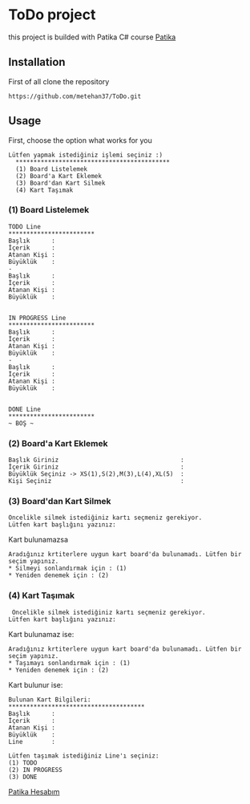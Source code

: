 # ToDo project
this project is builded with Patika C# course [Patika](https://www.patika.dev)

## Installation

First of all clone the repository
```
https://github.com/metehan37/ToDo.git
```

## Usage

First, choose the option what works for you
```
Lütfen yapmak istediğiniz işlemi seçiniz :) 
  *******************************************
  (1) Board Listelemek
  (2) Board'a Kart Eklemek
  (3) Board'dan Kart Silmek
  (4) Kart Taşımak
  ```
  ### (1) Board Listelemek
  ```
  TODO Line
 ************************
 Başlık      :
 İçerik      :
 Atanan Kişi :
 Büyüklük    :
 -
 Başlık      :
 İçerik      :
 Atanan Kişi :
 Büyüklük    :
 
 
 IN PROGRESS Line
 ************************
 Başlık      :
 İçerik      :
 Atanan Kişi :
 Büyüklük    :
 -
 Başlık      :
 İçerik      :
 Atanan Kişi :
 Büyüklük    :


 DONE Line
 ************************
 ~ BOŞ ~
  ```
  ### (2) Board'a Kart Eklemek
  ```
  Başlık Giriniz                                  : 
  İçerik Giriniz                                  :
  Büyüklük Seçiniz -> XS(1),S(2),M(3),L(4),XL(5)  :
  Kişi Seçiniz                                    : 
  ```
  ### (3) Board'dan Kart Silmek
  ```
  Öncelikle silmek istediğiniz kartı seçmeniz gerekiyor.
  Lütfen kart başlığını yazınız:  
  ```
  Kart bulunamazsa 
  ```
  Aradığınız krtiterlere uygun kart board'da bulunamadı. Lütfen bir seçim yapınız.
 * Silmeyi sonlandırmak için : (1)
 * Yeniden denemek için : (2)
  ```
  ### (4) Kart Taşımak
  ```
   Öncelikle silmek istediğiniz kartı seçmeniz gerekiyor.
 Lütfen kart başlığını yazınız:  
  ```
  Kart bulunamaz ise:
   ```
  Aradığınız krtiterlere uygun kart board'da bulunamadı. Lütfen bir seçim yapınız.
 * Taşımayı sonlandırmak için : (1)
 * Yeniden denemek için : (2)
  ```
  Kart bulunur ise:
  ```
  Bulunan Kart Bilgileri:
 **************************************
 Başlık      :
 İçerik      :
 Atanan Kişi :
 Büyüklük    :
 Line        :

 Lütfen taşımak istediğiniz Line'ı seçiniz: 
 (1) TODO
 (2) IN PROGRESS
 (3) DONE
  ```
  
 [Patika Hesabım](https://app.patika.dev/metehannn)